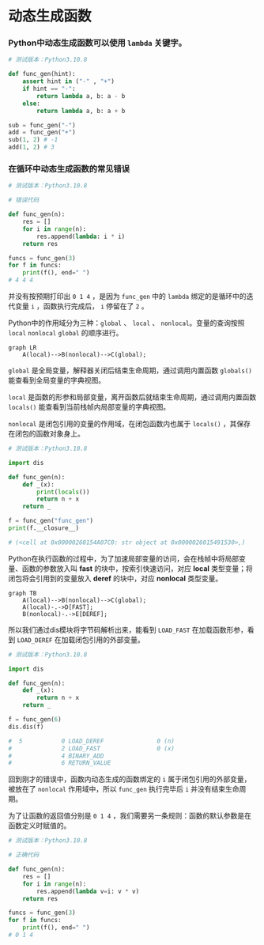 动态生成函数
================================================================================

### Python中动态生成函数可以使用 `lambda` 关键字。

```python
# 测试版本：Python3.10.8

def func_gen(hint):
    assert hint in ("-" , "+")
    if hint == "-":
        return lambda a, b: a - b
    else:
        return lambda a, b: a + b

sub = func_gen("-")
add = func_gen("+")
sub(1, 2) # -1
add(1, 2) # 3
```

### 在循环中动态生成函数的常见错误

```python
# 测试版本：Python3.10.8

# 错误代码

def func_gen(n):
    res = []
    for i in range(n):
        res.append(lambda: i * i)
    return res

funcs = func_gen(3)
for f in funcs:
    print(f(), end=" ")
# 4 4 4
```

并没有按预期打印出 `0 1 4` ，是因为 `func_gen` 中的 `lambda` 绑定的是循环中的迭代变量 `i` ，函数执行完成后， `i` 停留在了 `2` 。

Python中的作用域分为三种：`global` 、 `local` 、 `nonlocal`。变量的查询按照 `local` `nonlocal` `global` 的顺序进行。

```mermaid
graph LR
    A(local)-->B(nonlocal)-->C(global);
```

`global` 是全局变量，解释器关闭后结束生命周期，通过调用内置函数 `globals()` 能查看到全局变量的字典视图。

`local` 是函数的形参和局部变量，离开函数后就结束生命周期，通过调用内置函数 `locals()` 能查看到当前栈帧内局部变量的字典视图。

`nonlocal` 是闭包引用的变量的作用域，在闭包函数内也属于 `locals()` ，其保存在闭包的函数对象身上。

```python
# 测试版本：Python3.10.8

import dis

def func_gen(n):
    def _(x):
        print(locals())
        return n + x
    return _

f = func_gen("func_gen")
print(f.__closure__)

# (<cell at 0x00000260154A07C0: str object at 0x0000026015491530>,)
```

Python在执行函数的过程中，为了加速局部变量的访问，会在栈帧中将局部变量、函数的参数放入叫 __fast__ 的块中，按索引快速访问，对应 __local__ 类型变量；将闭包将会引用到的变量放入 __deref__ 的块中，对应 __nonlocal__ 类型变量。

```mermaid
graph TB
    A(local)-->B(nonlocal)-->C(global);
    A(local)-.->D[FAST];
    B(nonlocal)-.->E[DEREF];
```

所以我们通过dis模块将字节码解析出来，能看到 `LOAD_FAST` 在加载函数形参，看到 `LOAD_DEREF` 在加载闭包引用的外部变量。

```python
# 测试版本：Python3.10.8

import dis

def func_gen(n):
    def _(x):
        return n + x
    return _

f = func_gen(6)
dis.dis(f)

#  5           0 LOAD_DEREF               0 (n)
#              2 LOAD_FAST                0 (x)
#              4 BINARY_ADD
#              6 RETURN_VALUE
```

回到刚才的错误中，函数内动态生成的函数绑定的 `i` 属于闭包引用的外部变量，被放在了 `nonlocal` 作用域中，所以 `func_gen` 执行完毕后 `i` 并没有结束生命周期。

为了让函数的返回值分别是 `0 1 4` ，我们需要另一条规则：函数的默认参数是在函数定义时赋值的。

```python
# 测试版本：Python3.10.8

# 正确代码

def func_gen(n):
    res = []
    for i in range(n):
        res.append(lambda v=i: v * v)
    return res

funcs = func_gen(3)
for f in funcs:
    print(f(), end=" ")
# 0 1 4
```
